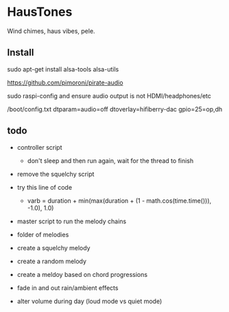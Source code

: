 # HausTones

Wind chimes, haus vibes, pele.

## Install
sudo apt-get install alsa-tools alsa-utils

https://github.com/pimoroni/pirate-audio

sudo raspi-config and ensure audio output is not HDMI/headphones/etc

/boot/config.txt
dtparam=audio=off
dtoverlay=hifiberry-dac
gpio=25=op,dh

## todo

- controller script
	- don't sleep and then run again, wait for the thread to finish
- remove the squelchy script
- try this line of code
	- varb = duration + min(max(duration + (1 - math.cos(time.time())), -1.0), 1.0)

- master script to run the melody chains
- folder of melodies
- create a squelchy melody
- create a random melody
- create a meldoy based on chord progressions

- fade in and out rain/ambient effects
- alter volume during day (loud mode vs quiet mode)

